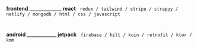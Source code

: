 <b>frontend _____________ react</b> `  redux / tailwind / stripe / strappy / netlify / mongodb / html / css / javascript  `

#

<b>android ____________ jetpack</b> `  firebase / hilt / koin / retrofit / ktor / kmm                                     `
